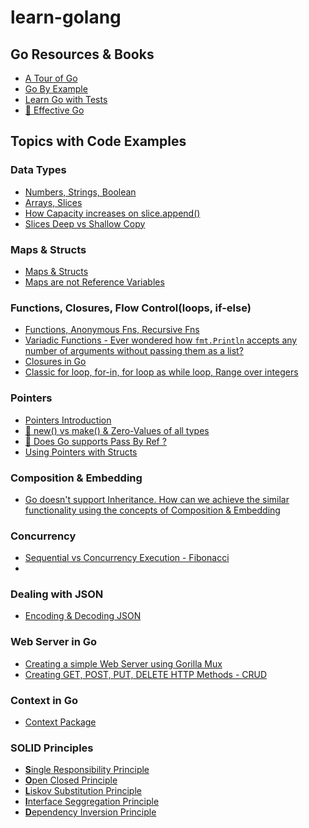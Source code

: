 # learn-golang

## Go Resources & Books

- [A Tour of Go][def8]
- [Go By Example][def9]
- [Learn Go with Tests][def10]
- [🌻 Effective Go][def11]

## Topics with Code Examples

### Data Types

- [Numbers, Strings, Boolean][def3]
- [Arrays, Slices][def16]
- [How Capacity increases on slice.append()][def16]
- [Slices Deep vs Shallow Copy][def17]

### Maps & Structs

- [Maps & Structs][def19]
- [Maps are not Reference Variables][def18]

### Functions, Closures, Flow Control(loops, if-else)

- [Functions, Anonymous Fns, Recursive Fns][def2]
- [Variadic Functions - Ever wondered how `fmt.Println` accepts any number of arguments without passing them as a list?][def22]
- [Closures in Go][def]
- [Classic for loop, for-in, for loop as while loop, Range over integers][def15]

### Pointers

- [Pointers Introduction][def12]
- [🌻 new() vs make() & Zero-Values of all types][def20]
- [🌻 Does Go supports Pass By Ref ?][def14]
- [Using Pointers with Structs][def13]

### Composition & Embedding

- [Go doesn't support Inheritance. How can we achieve the similar functionality using the concepts of Composition & Embedding][def21]

### Concurrency

- [Sequential vs Concurrency Execution - Fibonacci][def4]
-

### Dealing with JSON

- [Encoding & Decoding JSON][def5]

### Web Server in Go

- [Creating a simple Web Server using Gorilla Mux][def6]
- [Creating GET, POST, PUT, DELETE HTTP Methods - CRUD][def7]

### Context in Go

- [Context Package](basics/12Context/)

### SOLID Principles

- [**S**ingle Responsibility Principle](SOLID-Principles)
- [**O**pen Closed Principle](SOLID-Principles)
- [**L**iskov Substitution Principle](SOLID-Principles)
- [**I**nterface Seggregation Principle](SOLID-Principles)
- [**D**ependency Inversion Principle](SOLID-Principles)

[def]: basics/03Closures
[def2]: basics/01FunctionsAndFlowControl/functions.go
[def3]: basics/00DataTypes/datatypes.go
[def4]: basics/10Concurrency/04ConcurrencyParallelism/con_vs_parallel.go
[def5]: advanced/00-json/json.go
[def6]: advanced/01-simple-web-server/web_server.go
[def7]: advanced/02-go-mux-pro
[def8]: https://go.dev/tour/welcome/1
[def9]: https://gobyexample.com
[def10]: https://quii.gitbook.io/learn-go-with-tests
[def11]: https://go.dev/doc/effective_go
[def12]: basics/08Pointers/pointers.go
[def13]: basics/08Pointers/pointers_with_struct.go
[def14]: basics/08Pointers/pass_by_val_vs_ref.go
[def15]: basics/01FunctionsAndFlowControl/flow_control.go
[def16]: basics/04ArraysAndSlices/arrays_slices.go
[def17]: basics/04ArraysAndSlices/slices_deep_copy_shallow_copy.go
[def18]: basics/05StructsAndMaps/maps_are_not_ref_variables.go
[def19]: basics/05StructsAndMaps/structs_maps.go
[def20]: basics/08Pointers/new_vs_make.go
[def21]: basics/09Composition&Embedding/README.md
[def22]: basics/01FunctionsAndFlowControl/variadic_functions.go
